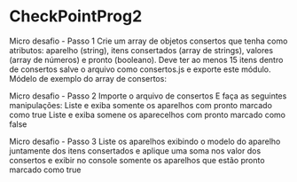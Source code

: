 # CheckPointProg2

Micro desafio - Passo 1
Crie um array de objetos consertos que tenha como atributos: aparelho (string),
itens consertados (array de strings), valores (array de números) e pronto (booleano). Deve
ter ao menos 15 itens dentro de consertos salve o arquivo como consertos.js e exporte
este módulo. Módelo de exemplo do array de consertos:

Micro desafio - Passo 2
Importe o arquivo de consertos E faça as seguintes manipulações:
Liste e exiba somente os aparelhos com pronto marcado como true
Liste e exiba somene os aparecelhos com pronto marcado como false

Micro desafio - Passo 3
Liste os aparelhos exibindo o modelo do aparelho juntamente dos itens
consertados e aplique uma soma nos valor dos consertos e exibir no console somente os
aparelhos que estão pronto marcado como true
